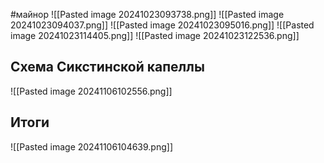 #майнор 
![[Pasted image 20241023093738.png]]
![[Pasted image 20241023094037.png]]
![[Pasted image 20241023095016.png]]
![[Pasted image 20241023114405.png]]
![[Pasted image 20241023122536.png]]
## Схема Сикстинской капеллы
![[Pasted image 20241106102556.png]]
## Итоги
![[Pasted image 20241106104639.png]]